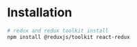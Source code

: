 # Installation

```sh
# redux and redux toolkit install
npm install @reduxjs/toolkit react-redux
```
